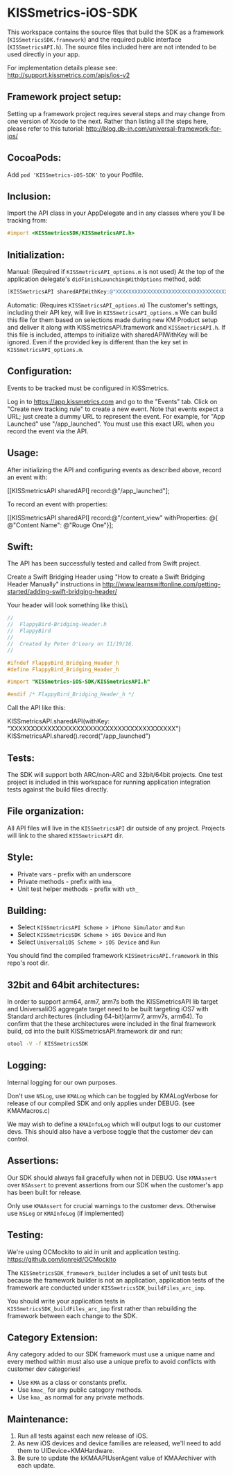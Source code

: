 KISSmetrics-iOS-SDK
===================


This workspace contains the source files that build the SDK as a framework (``KISSmetricsSDK.framework``) and the required public interface (``KISSmetricsAPI.h``). The source files included here are not intended to be used directly in your app.


For implementation details please see: http://support.kissmetrics.com/apis/ios-v2


Framework project setup:
------------------------
Setting up a framework project requires several steps and may change from one version of Xcode to the next. Rather than listing all the steps here, please refer to this tutorial: http://blog.db-in.com/universal-framework-for-ios/


CocoaPods:
----------
Add ``pod 'KISSmetrics-iOS-SDK'`` to your Podfile.


Inclusion:
----------
Import the API class in your AppDelegate and in any classes where you'll be tracking from: 

```objective-c
#import <KISSmetricsSDK/KISSmetricsAPI.h>
```


Initialization:
---------------
Manual: (Required if ``KISSmetricsAPI_options.m`` is not used)
At the top of the application delegate's ``didFinishLaunchingWithOptions`` method, add:

```objective-c
[KISSmetricsAPI sharedAPIWithKey:@"XXXXXXXXXXXXXXXXXXXXXXXXXXXXXXXXXXXXXXXX"];
```

Automatic: (Requires ``KISSmetricsAPI_options.m``)
The customer's settings, including their API key, will live in ``KISSmetricsAPI_options.m``
We can build this file for them based on selections made during new KM Product setup 
and deliver it along with KISSmetricsAPI.framework and ``KISSmetricsAPI.h``.
If this file is included, attemps to initialize with sharedAPIWithKey will be ignored. 
Even if the provided key is different than the key set in ``KISSmetricsAPI_options.m``.

Configuration:
--------------
Events to be tracked must be configured in KISSmetrics.

Log in to https://app.kissmetrics.com and go to the "Events" tab. Click on "Create new tracking rule" to create a new event.
Note that events expect a URL; just create a dummy URL to represent the event. For example, for "App Launched"  use "/app_launched".
You must use this exact URL when you record the event via the API.

Usage:
------

After initializing the API and configuring events as described above, record an event with: 

[[KISSmetricsAPI sharedAPI] record:@"/app_launched"];

To record an event with properties:

[[KISSmetricsAPI sharedAPI] record:@"/content_view" withProperties: @{ @"Content Name": @"Rouge One"}];

Swift:
------

The API has been successfully tested and called from Swift project.

Create a Swift Bridging Header using "How to create a Swift Bridging Header Manually" instructions in http://www.learnswiftonline.com/getting-started/adding-swift-bridging-header/

Your header will look something like thisL\

```objective-c
//
//  FlappyBird-Bridging-Header.h
//  FlappyBird
//
//  Created by Peter O'Leary on 11/19/16.
//

#ifndef FlappyBird_Bridging_Header_h
#define FlappyBird_Bridging_Header_h

#import "KISSmetrics-iOS-SDK/KISSmetricsAPI.h"

#endif /* FlappyBird_Bridging_Header_h */
```

Call the API like this:

KISSmetricsAPI.sharedAPI(withKey: "XXXXXXXXXXXXXXXXXXXXXXXXXXXXXXXXXXXXXXXX")
KISSmetricsAPI.shared().record("/app_launched")


Tests:
---------------------------------
The SDK will support both ARC/non-ARC and 32bit/64bit projects.
One test project is included in this workspace for running application integration tests against the build files directly.


File organization:
------------------
All API files will live in the `KISSmetricsAPI` dir outside of any project.
Projects will link to the shared `KISSmetricsAPI` dir.


Style:
-----
* Private vars - prefix with an underscore
* Private methods - prefix with ``kma_``
* Unit test helper methods - prefix with ``uth_``


Building:
--------
* Select `KISSmetricsAPI Scheme > iPhone Simulator` and `Run`
* Select `KISSmetricsSDK Scheme > iOS Device` and `Run`
* Select `UniversaliOS Scheme > iOS Device` and `Run`


You should find the compiled framework `KISSmetricsAPI.framework` in this repo's root dir.


32bit and 64bit architectures:
--------------------------
In order to support arm64, arm7, arm7s both the KISSmetricsAPI lib target and
UniversaliOS aggregate target need to be built targeting iOS7 with
Standard architectures (including 64-bit)(armv7, armv7s, arm64).
To confirm that the these architectures were included in the final framework build,
cd into the built KISSmetricsAPI.framework dir and run:

```bash
otool -V -f KISSmetricsSDK
```

Logging:
-------
Internal logging for our own purposes.

Don't use ``NSLog``, use ``KMALog`` which can be toggled by KMALogVerbose for release of our compiled SDK and only applies under DEBUG. (see KMAMacros.c)

We may wish to define a ``KMAInfoLog`` which will output logs to our customer devs. This should also have a verbose toggle
that the customer dev can control.


Assertions:
----------
Our SDK should always fail gracefully when not in DEBUG. Use ``KMAAssert`` over ``NSAssert`` to prevent assertions from our SDK when the customer's app has been built for release.

Only use ``KMAAssert`` for crucial warnings to the customer devs. Otherwise use ``NSLog``
or ``KMAInfoLog`` (if implemented)


Testing:
-------
We're using OCMockito to aid in unit and application testing.
https://github.com/jonreid/OCMockito

The `KISSmetricsSDK_framework_builder` includes a set of unit tests but because the
framework builder is not an application, application tests of the framework
are conducted under `KISSmetricsSDK_buildFiles_arc_imp`.

You should write your application tests in `KISSmetricsSDK_buildFiles_arc_imp` first rather
than rebuilding the framework between each change to the SDK.


Category Extension:
------------------
Any category added to our SDK framework must use a unique name and every method within must also use a unique prefix to avoid conflicts with customer dev categories!

* Use ``KMA`` as a class or constants prefix.
* Use ``kmac_`` for any public category methods.
* Use ``kma_`` as normal for any private methods.


Maintenance:
-----------
1. Run all tests against each new release of iOS.
2. As new iOS devices and device families are released, we'll need to add them to UIDevice+KMAHardware.
3. Be sure to update the kKMAAPIUserAgent value of KMAArchiver with each update.


